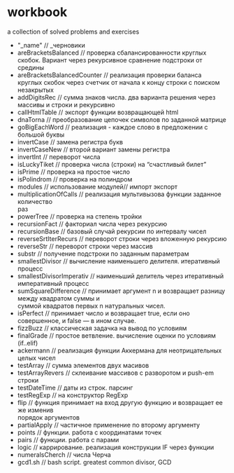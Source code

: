 # workbook
a collection of solved problems and exercises


* "_name"                                           // _черновики
* areBracketsBalanced                               // проверка сбалансированности круглых скобок. Вариант 
                                                       через рекурсивное сравнение подстроки от средины
* areBracketsBalancedCounter                        // реализация проверки баланса круглых скобок через счетчик
                                                       от начала к концу строки с поиском незакрытых
* addDigitsRec                                      // сумма знаков числа. два варианта решения через массивы и строки и рекурсивно
* callHtmlTable                                     // экспорт функции возвращающей html
* dnaTorna                                          // преобразование цепочек символов по заданной матрице
* goBigEachWord                                     // реализация  - каждое слово в предложении с большой 
                                                       буквы
* invertCase                                        // замена регистра букв
* invertCaseNew                                     // второй вариант замены регистра 
* invertInt                                         // переворот числа
* isLuckyTiket                                      // проверка числа (строки) на “счастливый билет”
* isPrime                                           // проверка на простое число
* isPolindrom                                       // проверка на полиндром
* modules                                           // использование модулей// импорт экспорт
* multiplicationOfCalls                             // реализация мультивызова функции заданное количество  
                                                       раз
* powerTree                                         // проверка на степень тройки
* recursionFact                                     // факториал числа через рекурсию
* recursionBase                                     // базовый случай рекурсии по интервалу чисел
* reverseSrtIterRecurs                              // переворот строки через вложенную рекурсию
* reverseStr                                        // переворот строки через массив
* substr                                            // получение подстроки по заданным параметрам
* smallestDivisor                                   // вычисление наименьшего делителя. итеративный процесс
* smallestDivisorImperativ                          // наименьший делитель через итеративный императивный процесс
* sumSquareDifference                               // принимает аргумент n и возвращает разницу между квадратом суммы и  
                                                       суммой квадратов первых n натуральных чисел.
* isPerfect                                         // принимает число и возвращает true, если оно совершенное, и false — в 
                                                       ином случае.
* fizzBuzz                                          // классическая задачка на вывод по условиям
* finalGrade                                        // простое ветвление. вычисление оценки по условиям (if..elif)
* ackermann                                         // реализация функции Аккермана для неотрицательных целых чисел
* testArray                                         // сумма элементов двух масивов
* testArrayRevers                                   // склеивание массивов с разворотом и push-em строки
* testDateTime                                      // даты из строк. парсинг
* testRegExp                                        // на конструктор RegExp
* flip                                              // функция принимает на вход другую функцию и возвращает ее же изменив   
                                                       порядок аргументов
* partialApply                                      // частичное применение по второму аргументу
* points                                            // функции. работа с координатами точек
* pairs                                             // функции. работа с парами
* logic                                             // каррирование. реализация конструкции IF через функции
* numeralsCherch                                    // числа Черча
* gcd1.sh                                           // bash script. greatest common divisor, GCD
